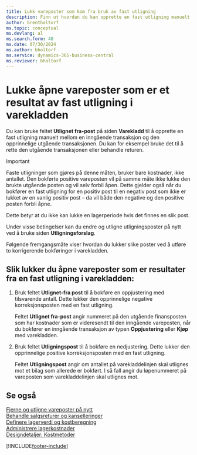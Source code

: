 ```yaml
---
title: Lukk vareposter som kom fra bruk av fast utligning
description: Finn ut hvordan du kan opprette en fast utligning manuelt mellom en inngående transaksjon og den opprinnelige utgående transaksjonen i varekladden.
author: brentholtorf
ms.topic: conceptual
ms.devlang: al
ms.search.form: 40
ms.date: 07/30/2024
ms.author: bholtorf
ms.service: dynamics-365-business-central
ms.reviewer: bholtorf
---
```


# Lukke åpne vareposter som er et resultat av fast utligning i varekladden

Du kan bruke feltet **Utlignet fra-post** på siden **Varekladd** til å opprette en fast utligning manuelt mellom en inngående transaksjon og den opprinnelige utgående transaksjonen. Du kan for eksempel bruke det til å rette den utgående transaksjonen eller behandle returen.  

> [!IMPORTANT]  
> Faste utligninger som gjøres på denne måten, bruker bare kostnader, ikke antallet. Den bokførte positive vareposten vil på samme måte ikke lukke den brukte utgående posten og vil selv forbli åpen. Dette gjelder også når du bokfører en fast utligning for en positiv post til en negativ post som ikke er lukket av en vanlig positiv post – da vil både den negative og den positive posten forbli åpne.  
>
> Dette betyr at du ikke kan lukke en lagerperiode hvis det finnes en slik post.  

Under visse betingelser kan du endre og utligne utligningsposter på nytt ved å bruke siden **Utligningsforslag**.  

Følgende fremgangsmåte viser hvordan du lukker slike poster ved å utføre to korrigerende bokføringer i varekladden.  

## Slik lukker du åpne vareposter som er resultater fra en fast utligning i varekladden:  

1. Bruk feltet **Utlignet-fra post** til å bokføre en oppjustering med tilsvarende antall. Dette lukker den opprinnelige negative korreksjonsposten med en fast utligning.  

    Feltet **Utlignet fra-post** angir nummeret på den utgående finansposten som har kostnader som er videresendt til den inngående vareposten, når du bokfører en inngående transaksjon av typen **Oppjustering** eller **Kjøp** med varekladden.  
2. Bruk feltet **Utligningspost** til å bokføre en nedjustering. Dette lukker den opprinnelige positive korreksjonsposten med en fast utligning.  

    Feltet **Utligningspost** angir om antallet på varekladdelinjen skal utlignes mot et bilag som allerede er bokført. I så fall angir du løpenummeret på vareposten som varekladdelinjen skal utlignes mot.

## Se også

[Fjerne og utligne vareposter på nytt](finance-how-to-remove-and-reapply-item-entries.md)    
[Behandle salgsreturer og kanselleringer](sales-how-process-sales-returns-cancellations.md)    
[Definere lagerverdi og kostberegning](finance-set-up-inventory-valuation-and-costing.md)    
[Administrere lagerkostnader](finance-manage-inventory-costs.md)    
[Designdetaljer: Kostmetoder](design-details-costing-methods.md)  


[!INCLUDE[footer-include](includes/footer-banner.md)]